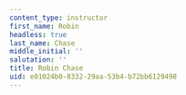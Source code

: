 ```yaml
---
content_type: instructor
first_name: Robin
headless: true
last_name: Chase
middle_initial: ''
salutation: ''
title: Robin Chase
uid: e01024b0-8332-29aa-53b4-b72bb6129498
---
```

